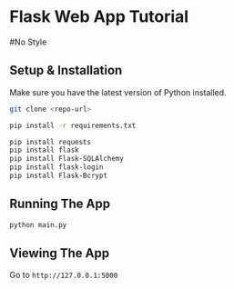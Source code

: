 # Flask Web App Tutorial
#No Style
## Setup & Installation

Make sure you have the latest version of Python installed.

```bash
git clone <repo-url>
```

```bash
pip install -r requirements.txt
```

```bash manual installation after being inside the virtual environment
pip install requests
pip install flask
pip install Flask-SQLAlchemy
pip install flask-login
pip install Flask-Bcrypt
```

## Running The App

```bash
python main.py
```

## Viewing The App

Go to `http://127.0.0.1:5000`
